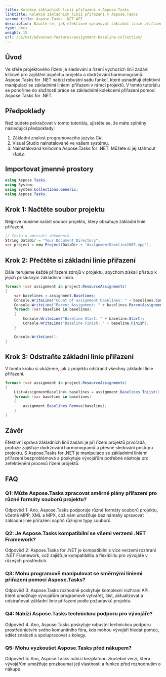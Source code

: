 ```yaml
---
title: Kolekce základních linií přiřazení v Aspose.Tasks
linktitle: Kolekce základních linií přiřazení v Aspose.Tasks
second_title: Aspose.Tasks .NET API
description: Naučte se, jak efektivně spravovat základní linie přiřazení v projektovém řízení pomocí Aspose.Tasks for .NET. Zvyšte produktivitu a přesnost.
type: docs
weight: 15
url: /cs/net/advanced-features/assignment-baseline-collection/
---
```

## Úvod

Ve sféře projektového řízení je sledování a řízení výchozích linií zadání klíčové pro zajištění úspěchu projektu a dodržování harmonogramů. Aspose.Tasks for .NET nabízí robustní sadu funkcí, které usnadňují efektivní manipulaci se základními liniemi přiřazení v rámci projektů. V tomto tutoriálu se ponoříme do složitosti práce se základními kolekcemi přiřazení pomocí Aspose.Tasks for .NET.

## Předpoklady

Než budete pokračovat v tomto tutoriálu, ujistěte se, že máte splněny následující předpoklady:

1. Základní znalost programovacího jazyka C#.
2. Visual Studio nainstalované ve vašem systému.
3.  Nainstalovaná knihovna Aspose.Tasks for .NET. Můžete si jej stáhnout z[tady](https://releases.aspose.com/tasks/net/).

## Importovat jmenné prostory

```csharp
using Aspose.Tasks;
using System;
using System.Collections.Generic;
using Aspose.Tasks;


```

## Krok 1: Načtěte soubor projektu

Nejprve musíme načíst soubor projektu, který obsahuje základní linie přiřazení.

```csharp
// Cesta k adresáři dokumentů.
String DataDir = "Your Document Directory";
var project = new Project(DataDir + "AssignmentBaseline2007.mpp");
```

## Krok 2: Přečtěte si základní linie přiřazení

Dále iterujeme každé přiřazení zdrojů v projektu, abychom získali přístup k jejich příslušným základním liniím.

```csharp
foreach (var assignment in project.ResourceAssignments)
{
    var baselines = assignment.Baselines;
    Console.WriteLine("Count of assignment baselines: " + baselines.Count);
    Console.WriteLine("Parent Assignment: " + baselines.ParentAssignment);
    foreach (var baseline in baselines)
    {
        Console.WriteLine("Baseline Start: " + baseline.Start);
        Console.WriteLine("Baseline Finish: " + baseline.Finish);
    }

    Console.WriteLine();
}
```

## Krok 3: Odstraňte základní linie přiřazení

V tomto kroku si ukážeme, jak z projektu odstranit všechny základní linie přiřazení.

```csharp
foreach (var assignment in project.ResourceAssignments)
{
    List<AssignmentBaseline> baselines = assignment.Baselines.ToList();
    foreach (var baseline in baselines)
    {
        assignment.Baselines.Remove(baseline);
    }
}
```

## Závěr

Efektivní správa základních linií zadání je při řízení projektů prvořadá, protože zajišťuje dodržování harmonogramů a přesné sledování postupu projektu. S Aspose.Tasks for .NET je manipulace se základními liniemi přiřazení bezproblémová a poskytuje vývojářům potřebné nástroje pro zefektivnění procesů řízení projektů.

## FAQ

### Q1: Může Aspose.Tasks zpracovat směrné plány přiřazení pro různé formáty souborů projektu?

Odpověď 1: Ano, Aspose.Tasks podporuje různé formáty souborů projektu, včetně MPP, XML a MPX, což vám umožňuje bez námahy spravovat základní linie přiřazení napříč různými typy souborů.

### Q2: Je Aspose.Tasks kompatibilní se všemi verzemi .NET Framework?

Odpověď 2: Aspose.Tasks for .NET je kompatibilní s více verzemi rozhraní .NET Framework, což zajišťuje kompatibilitu a flexibilitu pro vývojáře v různých prostředích.

### Q3: Mohu programově manipulovat se směrnými liniemi přiřazení pomocí Aspose.Tasks?

Odpověď 3: Aspose.Tasks rozhodně poskytuje komplexní rozhraní API, které umožňuje vývojářům programově vytvářet, číst, aktualizovat a odstraňovat základní linie přiřazení podle požadavků projektu.

### Q4: Nabízí Aspose.Tasks technickou podporu pro vývojáře?

Odpověď 4: Ano, Aspose.Tasks poskytuje robustní technickou podporu prostřednictvím svého komunitního fóra, kde mohou vývojáři hledat pomoc, sdílet znalosti a spolupracovat s kolegy.

### Q5: Mohu vyzkoušet Aspose.Tasks před nákupem?

Odpověď 5: Ano, Aspose.Tasks nabízí bezplatnou zkušební verzi, která vývojářům umožňuje prozkoumat její vlastnosti a funkce před rozhodnutím o nákupu.